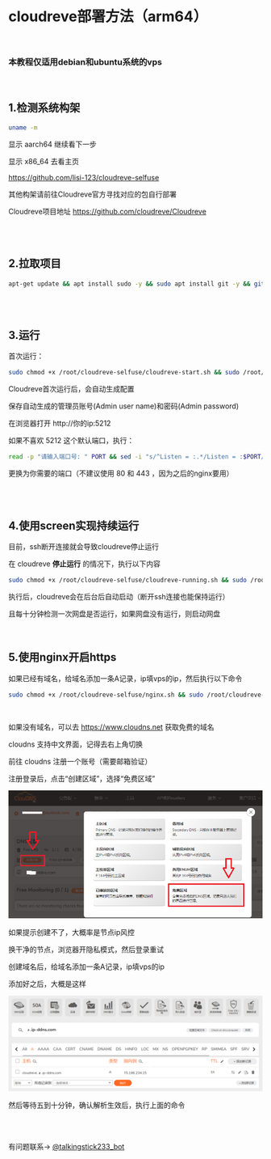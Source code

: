 # cloudreve部署方法（arm64）

<br>

### 本教程仅适用debian和ubuntu系统的vps

<br>

## 1.检测系统构架

```bash
uname -m

```

显示 aarch64 继续看下一步

显示 x86_64 去看主页

https://github.com/lisi-123/cloudreve-selfuse

其他构架请前往Cloudreve官方寻找对应的包自行部署

Cloudreve项目地址 https://github.com/cloudreve/Cloudreve

<br>
<br>

## 2.拉取项目

```bash
apt-get update && apt install sudo -y && sudo apt install git -y && git clone -b arm64 --single-branch https://github.com/lisi-123/cloudreve-selfuse.git

```

<br>
<br>

## 3.运行

首次运行：

```bash
sudo chmod +x /root/cloudreve-selfuse/cloudreve-start.sh && sudo /root/cloudreve-selfuse/cloudreve-start.sh

```

Cloudreve首次运行后，会自动生成配置

保存自动生成的管理员账号(Admin user name)和密码(Admin password)

在浏览器打开 http://你的ip:5212

如果不喜欢 5212 这个默认端口，执行：

```bash
read -p "请输入端口号: " PORT && sed -i "s/^Listen = :.*/Listen = :$PORT/" /root/cloudreve-selfuse/conf.ini
```

更换为你需要的端口（不建议使用 80 和 443 ，因为之后的nginx要用）

<br>
<br>

## 4.使用screen实现持续运行

目前，ssh断开连接就会导致cloudreve停止运行

在 cloudreve **停止运行** 的情况下，执行以下内容


```bash
sudo chmod +x /root/cloudreve-selfuse/cloudreve-running.sh && sudo /root/cloudreve-selfuse/cloudreve-running.sh

```

执行后，cloudreve会在后台后自动启动（断开ssh连接也能保持运行）

且每十分钟检测一次网盘是否运行，如果网盘没有运行，则启动网盘

<br>

## 5.使用nginx开启https

如果已经有域名，给域名添加一条A记录，ip填vps的ip，然后执行以下命令

```bash
sudo chmod +x /root/cloudreve-selfuse/nginx.sh && sudo /root/cloudreve-selfuse/nginx.sh

```
<br>

如果没有域名，可以去 https://www.cloudns.net 获取免费的域名

cloudns 支持中文界面，记得去右上角切换

前往 cloudns 注册一个账号（需要邮箱验证）

注册登录后，点击“创建区域”，选择“免费区域”

<img src="1.jpg" width="900">

如果提示创建不了，大概率是节点ip风控

换干净的节点，浏览器开隐私模式，然后登录重试

创建域名后，给域名添加一条A记录，ip填vps的ip

添加好之后，大概是这样

<img src="2.png" width="900">

然后等待五到十分钟，确认解析生效后，执行上面的命令




<br>
<br>

有问题联系→ [@talkingstick233_bot](https://t.me/talkingstick233_bot)


